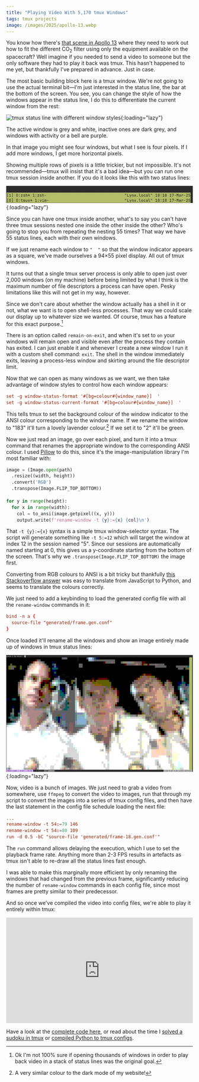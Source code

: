 ```yaml
---
title: "Playing Video With 5,170 tmux Windows"
tags: tmux projects
image: /images/2025/apollo-13.webp
---
```


You know how there's [that scene in Apollo 13][apollo-13] where they need to work out how to fit the different CO<sub>2</sub> filter using only the equipment available on the spacecraft? Well imagine if you needed to send a video to someone but the only software they had to play it back was tmux. This hasn't happened to me yet, but thankfully I've prepared in advance. Just in case.

[apollo-13]: https://www.youtube.com/watch?v=ry55--J4_VQ

The most basic building block here is a tmux window. We're not going to use the actual terminal bit—I'm just interested in the status line, the bar at the bottom of the screen. You see, you can change the style of how the windows appear in the status line, I do this to differentiate the current window from the rest:

![tmux status line with different window styles](/images/2024/tmux-status-line.gif){:loading="lazy"}

The active window is grey and white, inactive ones are dark grey, and windows with activity or a bell are purple.

In that image you might see four windows, but what I see is four pixels. If I add more windows, I get more horizontal pixels.

Showing multiple rows of pixels is a little trickier, but not impossible. It's not recommended—tmux will insist that it's a bad idea—but you can run one tmux session inside another. If you do it looks like this with two status lines:

![two tmux status lines stacked on top of one another](/images/2025/tmux-double-status.webp){:loading="lazy"}

Since you can have one tmux inside another, what's to say you can't have three tmux sessions nested one inside the other inside the other? Who's going to stop you from repeating the nesting 55 times? That way we have 55 status lines, each with their own windows.

If we just rename each window to `"  "` so that the window indicator appears as a square, we've made ourselves a 94&times;55 pixel display. All out of tmux windows.

It turns out that a single tmux server process is only able to open just over 2,000 windows (on my machine) before being limited by what I think is the maximum number of file descriptors a process can have open. Pesky limitations like this will not get in my way, however.

Since we don't care about whether the window actually has a shell in it or not, what we want is to open shell-less processes. That way we could scale our display up to whatever size we wanted. Of course, tmux has a feature for this exact purpose.[^purpose-unsure]

[^purpose-unsure]: Ok I'm not 100% sure if opening thousands of windows in order to play back video in a stack of status lines was the original goal.

There is an option called `remain-on-exit`, and when it's set to `on` your windows will remain open and visible even after the process they contain has exited. I can just enable it and whenever I create a new window I run it with a custom shell command: `exit`. The shell in the window immediately exits, leaving a process-less window and skirting around the file descriptor limit.

Now that we can open as many windows as we want, we then take advantage of window styles to control how each window appears:

```conf
set -g window-status-format '#[bg=colour#{window_name}]  '
set -g window-status-current-format '#[bg=colour#{window_name}]  '
```

This tells tmux to set the background colour of the window indicator to the ANSI colour corresponding to the window name. If we rename the window to "183" it'll turn a lovely lavender colour.[^lavender] If we set it to "2" it'll be green.

[^lavender]: A very similar colour to the dark mode of my website!

Now we just read an image, go over each pixel, and turn it into a tmux command that renames the appropriate window to the corresponding ANSI colour. I used [Pillow](https://pypi.org/project/pillow/) to do this, since it's the image-manipulation library I'm most familiar with:

```py
image = (Image.open(path)
  .resize((width, height))
  .convert('RGB')
  .transpose(Image.FLIP_TOP_BOTTOM))

for y in range(height):
  for x in range(width):
    col = to_ansi(image.getpixel((x, y)))
    output.write(f'rename-window -t {y}:={x} {col}\n')
```

That `-t {y}:={x}` syntax is a simple tmux window-selector syntax. The script will generate something like `-t 5:=12` which will target the window at index 12 in the session named "5". Since our sessions are automatically named starting at 0, this gives us a y-coordinate starting from the bottom of the screen. That's why we `.transpose(Image.FLIP_TOP_BOTTOM)` the image first.

Converting from RGB colours to ANSI is a bit tricky but thankfully [this Stackoverflow answer](https://stackoverflow.com/questions/15682537) was easy to translate from JavaScript to Python, and seems to translate the colours correctly.

We just need to add a keybinding to load the generated config file with all the `rename-window` commands in it:

```conf
bind -n a {
  source-file "generated/frame.gen.conf"
}
```

Once loaded it'll rename all the windows and show an image entirely made up of windows in tmux status lines:

![a very pixellated still frame from Apollo 13 inside tmux](/images/2025/apollo-13.webp){:loading="lazy"}

Now, video is a bunch of images. We just need to grab a video from somewhere, use `ffmpeg` to convert the video to images, run that through my script to convert the images into a series of tmux config files, and then have the last statement in the config file schedule loading the next file:

```conf
...
rename-window -t 54:=79 146
rename-window -t 54:=80 109
run -d 0.5 -bC "source-file 'generated/frame-18.gen.conf'"
```

The `run` command allows delaying the execution, which I use to set the playback frame rate. Anything more than 2-3 FPS results in artefacts as tmux isn't able to re-draw all the status lines fast enough.

I was able to make this marginally more efficient by only renaming the windows that had changed from the previous frame, significantly reducing the number of `rename-window` commands in each config file, since most frames are pretty similar to their predecessor.

And so once we've compiled the video into config files, we're able to play it entirely within tmux:

<div style="position: relative; padding-bottom: 56.25%; height: 0; overflow: hidden;">
<iframe style="position: absolute; top: 0; left: 0; width: 100%; height: 100%;"
  width="650" height="400" src="https://www.youtube.com/embed/LbzVmDITCoo"
  title="YouTube video player" frameborder="0" allow="accelerometer; autoplay; clipboard-write; encrypted-media; gyroscope; picture-in-picture; web-share" allowfullscreen></iframe>
</div>


Have a look at the [complete code here](https://github.com/willhbr/tmux-video), or read about the time I [solved a sudoku in tmux](/2024/12/27/solving-sudoku-with-tmux/) or [compiled Python to tmux configs](/2024/03/15/making-a-compiler-to-prove-tmux-is-turing-complete/).
